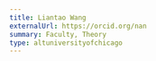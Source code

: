 ```yaml
---
title: Liantao Wang
externalUrl: https://orcid.org/nan
summary: Faculty, Theory
type: altuniversityofchicago
---
```

